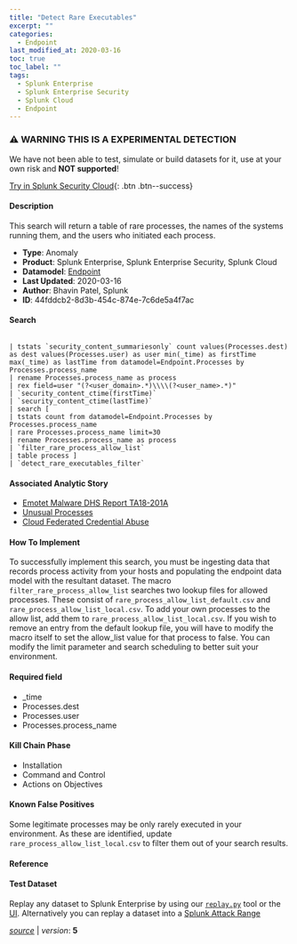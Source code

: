 ```yaml
---
title: "Detect Rare Executables"
excerpt: ""
categories:
  - Endpoint
last_modified_at: 2020-03-16
toc: true
toc_label: ""
tags:
  - Splunk Enterprise
  - Splunk Enterprise Security
  - Splunk Cloud
  - Endpoint
---
```


### ⚠️ WARNING THIS IS A EXPERIMENTAL DETECTION
We have not been able to test, simulate or build datasets for it, use at your own risk and **NOT supported**!


[Try in Splunk Security Cloud](https://www.splunk.com/en_us/cyber-security.html){: .btn .btn--success}

#### Description

This search will return a table of rare processes, the names of the systems running them, and the users who initiated each process.

- **Type**: Anomaly
- **Product**: Splunk Enterprise, Splunk Enterprise Security, Splunk Cloud
- **Datamodel**: [Endpoint](https://docs.splunk.com/Documentation/CIM/latest/User/Endpoint)
- **Last Updated**: 2020-03-16
- **Author**: Bhavin Patel, Splunk
- **ID**: 44fddcb2-8d3b-454c-874e-7c6de5a4f7ac

#### Search

```

| tstats `security_content_summariesonly` count values(Processes.dest) as dest values(Processes.user) as user min(_time) as firstTime max(_time) as lastTime from datamodel=Endpoint.Processes by Processes.process_name  
| rename Processes.process_name as process 
| rex field=user "(?<user_domain>.*)\\\\(?<user_name>.*)" 
| `security_content_ctime(firstTime)`
| `security_content_ctime(lastTime)`
| search [
| tstats count from datamodel=Endpoint.Processes by Processes.process_name 
| rare Processes.process_name limit=30 
| rename Processes.process_name as process
| `filter_rare_process_allow_list`
| table process ] 
| `detect_rare_executables_filter` 
```

#### Associated Analytic Story
* [Emotet Malware  DHS Report TA18-201A ](/stories/emotet_malware__dhs_report_ta18-201a_)
* [Unusual Processes](/stories/unusual_processes)
* [Cloud Federated Credential Abuse](/stories/cloud_federated_credential_abuse)


#### How To Implement
To successfully implement this search, you must be ingesting data that records process activity from your hosts and populating the endpoint data model with the resultant dataset. The macro `filter_rare_process_allow_list` searches two lookup files for allowed processes.  These consist of `rare_process_allow_list_default.csv` and `rare_process_allow_list_local.csv`. To add your own processes to the allow list, add them to `rare_process_allow_list_local.csv`. If you wish to remove an entry from the default lookup file, you will have to modify the macro itself to set the allow_list value for that process to false. You can modify the limit parameter and search scheduling to better suit your environment.

#### Required field
* _time
* Processes.dest
* Processes.user
* Processes.process_name


#### Kill Chain Phase
* Installation
* Command and Control
* Actions on Objectives


#### Known False Positives
Some legitimate processes may be only rarely executed in your environment. As these are identified, update `rare_process_allow_list_local.csv` to filter them out of your search results.





#### Reference


#### Test Dataset
Replay any dataset to Splunk Enterprise by using our [`replay.py`](https://github.com/splunk/attack_data#using-replaypy) tool or the [UI](https://github.com/splunk/attack_data#using-ui).
Alternatively you can replay a dataset into a [Splunk Attack Range](https://github.com/splunk/attack_range#replay-dumps-into-attack-range-splunk-server)




[*source*](https://github.com/splunk/security_content/tree/develop/detections/experimental/endpoint/detect_rare_executables.yml) \| *version*: **5**